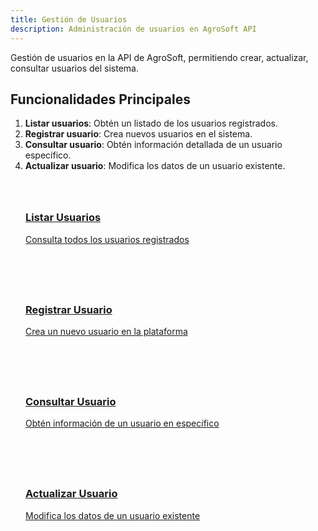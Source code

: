 ```yaml
---
title: Gestión de Usuarios
description: Administración de usuarios en AgroSoft API
---
```


<style>
  .card-grid {
    display: grid;
    grid-template-columns: repeat(auto-fit, minmax(250px, 1fr));
    gap: 1.5rem;
    margin: 2rem 0;
  }
  .card {
    border: 1px solid var(--sl-color-gray-4);
    border-radius: 12px;
    padding: 1.5rem;
    transition: all 0.3s ease;
  }
  .card:hover {
    transform: translateY(-5px);
    box-shadow: 0 10px 20px rgba(0,0,0,0.1);
  }
  .card h3 {
    margin-top: 0.5rem;
  }
  .card-icon {
    font-size: 1.5rem;
    margin-bottom: 0.5rem;
  }
</style>

Gestión de usuarios en la API de AgroSoft, permitiendo crear, actualizar, consultar usuarios del sistema.

## Funcionalidades Principales
1. **Listar usuarios**: Obtén un listado de los usuarios registrados.
2. **Registrar usuario**: Crea nuevos usuarios en el sistema.
3. **Consultar usuario**: Obtén información detallada de un usuario específico.
4. **Actualizar usuario**: Modifica los datos de un usuario existente.

<div class="card-grid">
  <a href="/usuarios/usuarios" class="card">
    <div class="card-icon"></div>
    <h3>Listar Usuarios</h3>
    <p>Consulta todos los usuarios registrados</p>
  </a>
  
  <a href="/usuarios/usuarios" class="card">
    <div class="card-icon"></div>
    <h3>Registrar Usuario</h3>
    <p>Crea un nuevo usuario en la plataforma</p>
  </a>

  <a href="/usuarios/usuarios" class="card">
    <div class="card-icon"></div>
    <h3>Consultar Usuario</h3>
    <p>Obtén información de un usuario en específico</p>
  </a>

  <a href="/usuarios/usuarios" class="card">
    <div class="card-icon"></div>
    <h3>Actualizar Usuario</h3>
    <p>Modifica los datos de un usuario existente</p>
  </a>

</div>
